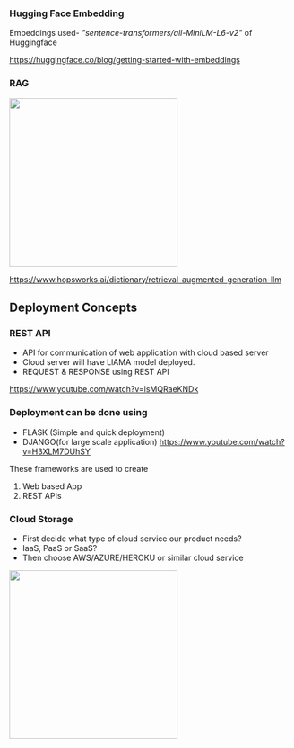 ### Hugging Face Embedding

Embeddings used- *"sentence-transformers/all-MiniLM-L6-v2"* of Huggingface

https://huggingface.co/blog/getting-started-with-embeddings 

### RAG

<img src= "https://github.com/AGAMPANDEYY/Documentation_LLM/assets/94832116/e63a79c1-8fe0-42c7-b8f1-841b17b2d99a" width=300 >

https://www.hopsworks.ai/dictionary/retrieval-augmented-generation-llm

## Deployment Concepts
### REST API 
- API for communication of web application with cloud based server
- Cloud server will have LlAMA model deployed.
- REQUEST & RESPONSE using REST API
  
https://www.youtube.com/watch?v=lsMQRaeKNDk 

### Deployment can be done using 

- FLASK (Simple and quick deployment)
- DJANGO(for large scale application)
https://www.youtube.com/watch?v=H3XLM7DUhSY

These frameworks are used to create

1. Web based App
2. REST APIs

### Cloud Storage

- First decide what type of cloud service our product needs?
- IaaS, PaaS or SaaS?
- Then choose AWS/AZURE/HEROKU or similar cloud service
<img src="https://github.com/AGAMPANDEYY/Documentation_LLM/assets/94832116/71be6749-5cf9-4d50-87b2-4df33a83bc93" width=300>


  

